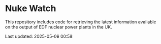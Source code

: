 # Nuke Watch

This repository includes code for retrieving the latest information available on the output of EDF nuclear power plants in the UK.

Last updated: 2025-05-09 00:58